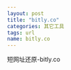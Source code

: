 ```yaml
---
layout: post
title: "bitly.co"
categories: 其它工具
tags: url
name: bitly.co
---
```

短网址还原-bitly.co
<!--break-->
